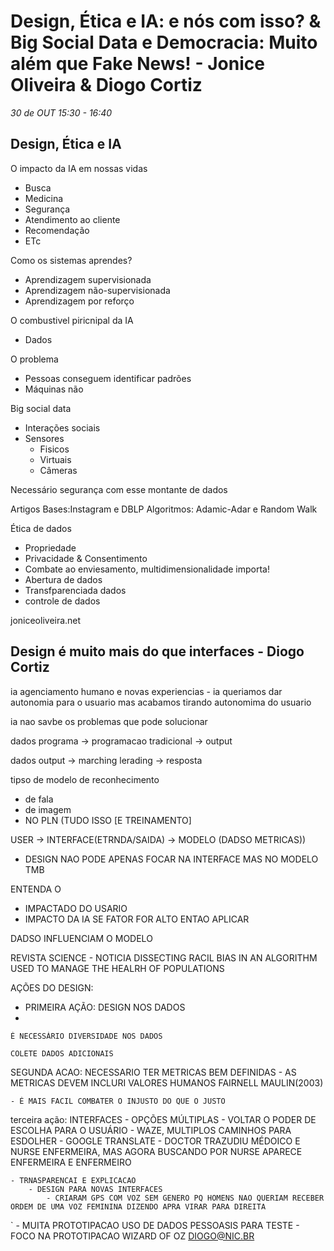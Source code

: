 
# Design, Ética e IA: e nós com isso? & Big Social Data e Democracia: Muito além que Fake News! - Jonice Oliveira & Diogo Cortiz
_30 de OUT 15:30 - 16:40_

## Design, Ética e IA

O impacto da IA em nossas vidas
* Busca
* Medicina
* Segurança
* Atendimento ao cliente
* Recomendação
* ETc

Como os sistemas aprendes?
* Aprendizagem supervisionada
* Aprendizagem não-supervisionada
* Aprendizagem por reforço

O combustivel piricnipal da IA
* Dados

O problema
* Pessoas conseguem identificar padrões
* Máquinas não

Big social data
* Interações sociais
* Sensores
    * Fisicos
    * Virtuais
    * Câmeras

Necessário segurança com esse montante de dados

Artigos
Bases:Instagram e DBLP
Algoritmos: Adamic-Adar e Random Walk


Ética de dados
* Propriedade
* Privacidade & Consentimento
* Combate ao enviesamento, multidimensionalidade importa!
* Abertura de dados
* Transfparenciada dados
* controle de dados

joniceoliveira.net

## Design é muito mais do que interfaces - Diogo Cortiz

ia agenciamento humano e novas experiencias
    -   ia queriamos dar autonomia para o usuario mas acabamos tirando autonomima do usuario

ia nao savbe os problemas que pode solucionar

dados programa -> programacao tradicional -> output

dados output -> marching lerading -> resposta

tipso de modelo de reconhecimento
 - de fala
 - de imagem
 - NO PLN
(TUDO ISSO [E TREINAMENTO]


USER -> INTERFACE(ETRNDA/SAIDA) -> MODELO (DADSO METRICAS))
- DESIGN NAO PODE APENAS FOCAR NA INTERFACE MAS NO MODELO TMB


ENTENDA O 
- IMPACTADO DO USARIO
- IMPACTO DA IA
SE FATOR FOR ALTO ENTAO APLICAR 

DADSO INFLUENCIAM O MODELO

REVISTA SCIENCE - NOTICIA DISSECTING RACIL BIAS IN AN ALGORITHM USED TO MANAGE THE HEALRH OF POPULATIONS

AÇÕES DO DESIGN:
- PRIMEIRA AÇÃO: DESIGN NOS DADOS
- 

    É NECESSÁRIO DIVERSIDADE NOS DADOS

    COLETE DADOS ADICIONAIS
SEGUNDA ACAO: NECESSARIO TER METRICAS BEM DEFINIDAS
    - AS METRICAS DEVEM INCLURI VALORES HUMANOS
    FAIRNELL MAULIN(2003)

    - É MAIS FACIL COMBATER O INJUSTO DO QUE O JUSTO


terceira ação: INTERFACES
    - OPÇÕES MÚLTIPLAS
        - VOLTAR O PODER DE ESCOLHA PARA O USUÁRIO
            -   WAZE, MULTIPLOS CAMINHOS PARA ESDOLHER
            - GOOGLE TRANSLATE - DOCTOR TRAZUDIU MÉDOICO E NURSE ENFERMEIRA, MAS AGORA BUSCANDO POR NURSE APARECE ENFERMEIRA E ENFERMEIRO

    - TRNASPARENCAI E EXPLICACAO
        - DESIGN PARA NOVAS INTERFACES
            - CRIARAM GPS COM VOZ SEM GENERO PQ HOMENS NAO QUERIAM RECEBER ORDEM DE UMA VOZ FEMININA DIZENDO APRA VIRAR PARA DIREITA
`   - MUITA PROTOTIPACAO USO DE DADOS PESSOASIS PARA TESTE 
    - FOCO NA PROTOTIPACAO WIZARD OF OZ
    DIOGO@NIC.BR